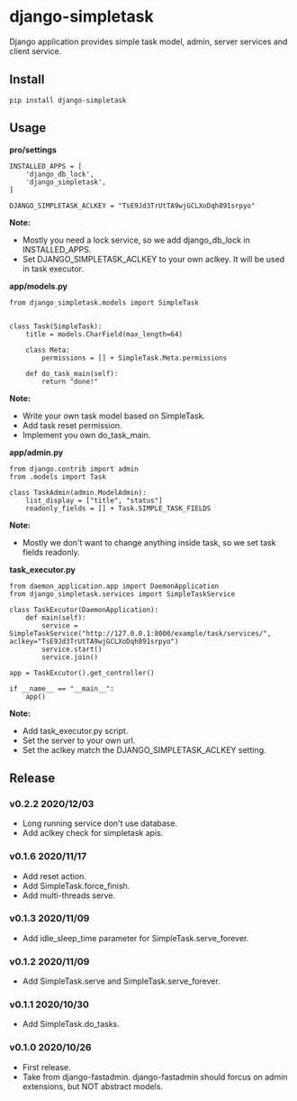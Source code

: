 # django-simpletask

Django application provides simple task model, admin, server services and client service.


## Install

```
pip install django-simpletask
```

## Usage

**pro/settings**

```
INSTALLED_APPS = [
    'django_db_lock',
    'django_simpletask',
]

DJANGO_SIMPLETASK_ACLKEY = "TsE9Jd3TrUtTA9wjGCLXoDqh891srpyo"

```

**Note:**

- Mostly you need a lock service, so we add django_db_lock in INSTALLED_APPS.
- Set DJANGO_SIMPLETASK_ACLKEY to your own aclkey. It will be used in task executor.

**app/models.py**

```
from django_simpletask.models import SimpleTask


class Task(SimpleTask):
    title = models.CharField(max_length=64)

    class Meta:
        permissions = [] + SimpleTask.Meta.permissions

    def do_task_main(self):
        return "done!"

```

**Note:**

- Write your own task model based on SimpleTask.
- Add task reset permission.
- Implement you own do_task_main.

**app/admin.py**

```
from django.contrib import admin
from .models import Task

class TaskAdmin(admin.ModelAdmin):
    list_display = ["title", "status"]
    readonly_fields = [] + Task.SIMPLE_TASK_FIELDS
```

**Note:**

- Mostly we don't want to change anything inside task, so we set task fields readonly.

**task_executor.py**

```
from daemon_application.app import DaemonApplication
from django_simpletask.services import SimpleTaskService

class TaskExcutor(DaemonApplication):
    def main(self):
        service = SimpleTaskService("http://127.0.0.1:8000/example/task/services/", aclkey="TsE9Jd3TrUtTA9wjGCLXoDqh891srpyo")
        service.start()
        service.join()

app = TaskExcutor().get_controller()

if __name__ == "__main__":
    app()

```

**Note:**

- Add task_executor.py script.
- Set the server to your own url.
- Set the aclkey match the DJANGO_SIMPLETASK_ACLKEY setting.

## Release

### v0.2.2 2020/12/03

- Long running service don't use database.
- Add aclkey check for simpletask apis.

### v0.1.6 2020/11/17

- Add reset action.
- Add SimpleTask.force_finish.
- Add multi-threads serve.

### v0.1.3 2020/11/09

- Add idle_sleep_time parameter for SimpleTask.serve_forever.

### v0.1.2 2020/11/09

- Add SimpleTask.serve and SimpleTask.serve_forever.

### v0.1.1 2020/10/30

- Add SimpleTask.do_tasks.

### v0.1.0 2020/10/26

- First release.
- Take from django-fastadmin. django-fastadmin should forcus on admin extensions, but NOT abstract models.
